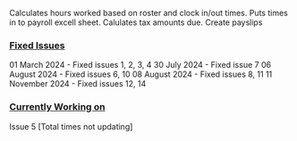 Calculates hours worked based on roster and clock in/out times. 
Puts times in to payroll excell sheet.
Calulates tax amounts due.
Create payslips

### <ins>Fixed Issues</ins>

01 March 2024       - Fixed issues 1, 2, 3, 4
30 July 2024        - Fixed issue 7
06 August 2024      - Fixed issues 6, 10
08 August 2024      - Fixed issues 8, 11
11 November 2024    - Fixed issues 12, 14

### <ins>Currently Working on</ins>

Issue 5 [Total times not updating]